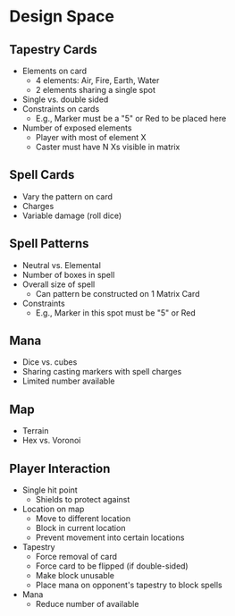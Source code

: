 # Design Space

## Tapestry Cards

* Elements on card
	* 4 elements: Air, Fire, Earth, Water
	* 2 elements sharing a single spot
* Single vs. double sided
* Constraints on cards
	* E.g., Marker must be a "5" or Red to be placed here
* Number of exposed elements
	* Player with most of element X
	* Caster must have N Xs visible in matrix

## Spell Cards

* Vary the pattern on card
* Charges
* Variable damage (roll dice)

## Spell Patterns

* Neutral vs. Elemental
* Number of boxes in spell
* Overall size of spell
	* Can pattern be constructed on 1 Matrix Card
* Constraints
	* E.g., Marker in this spot must be "5" or Red

## Mana

* Dice vs. cubes
* Sharing casting markers with spell charges
* Limited number available

## Map

* Terrain
* Hex vs. Voronoi

## Player Interaction

* Single hit point
	* Shields to protect against
* Location on map
	* Move to different location
	* Block in current location
	* Prevent movement into certain locations
* Tapestry
	* Force removal of card
	* Force card to be flipped (if double-sided)
	* Make block unusable
	* Place mana on opponent's tapestry to block spells
* Mana
	* Reduce number of available
